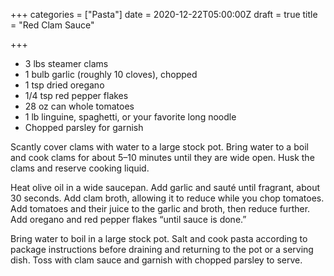 +++
categories = ["Pasta"]
date = 2020-12-22T05:00:00Z
draft = true
title = "Red Clam Sauce"

+++
* 3 lbs steamer clams 
* 1 bulb garlic (roughly 10 cloves), chopped 
* 1 tsp dried oregano 
* 1/4 tsp red pepper flakes 
* 28 oz can whole tomatoes 
* 1 lb linguine, spaghetti, or your favorite long noodle 
* Chopped parsley for garnish

Scantly cover clams with water to a large stock pot. Bring water to a boil and cook clams for about 5–10 minutes until they are wide open. Husk the clams and reserve cooking liquid. 

Heat olive oil in a wide saucepan. Add garlic and sauté until fragrant, about 30 seconds. Add clam broth, allowing it to reduce while you chop tomatoes. Add tomatoes and their juice to the garlic and broth, then reduce further. Add oregano and red pepper flakes “until sauce is done.” 

Bring water to boil in a large stock pot. Salt and cook pasta according to package instructions before draining and returning to the pot or a serving dish. Toss with clam sauce and garnish with chopped parsley to serve.